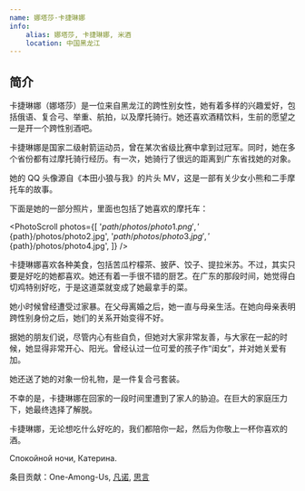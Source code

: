 ```yaml
---
name: 娜塔莎·卡捷琳娜
info:
    alias: 娜塔莎, 卡捷琳娜, 米酒
    location: 中国黑龙江
---
```


## 简介

卡捷琳娜（娜塔莎）是一位来自黑龙江的跨性别女性，她有着多样的兴趣爱好，包括俄语、复合弓、举重、航拍，以及摩托骑行。她还喜欢酒精饮料，生前的愿望之一是开一个跨性别酒吧。

卡捷琳娜是国家二级射箭运动员，曾在某次省级比赛中拿到过冠军。同时，她在多个省份都有过摩托骑行经历。有一次，她骑行了很远的距离到广东省找她的对象。

她的 QQ 头像源自《本田小狼与我》的片头 MV，这是一部有关少女小熊和二手摩托车的故事。

下面是她的一部分照片，里面也包括了她喜欢的摩托车：

<PhotoScroll photos={[
    '${path}/photos/photo1.png',
    '${path}/photos/photo2.jpg',
    '${path}/photos/photo3.jpg',
    '${path}/photos/photo4.jpg',
]} />

卡捷琳娜喜欢各种美食，包括苦瓜柠檬茶、披萨、饺子、提拉米苏。不过，其实只要是好吃的她都喜欢。她还有着一手很不错的厨艺。在广东的那段时间，她觉得白切鸡特别好吃，于是这道菜就变成了她最拿手的菜。

她小时候曾经遭受过家暴。在父母离婚之后，她一直与母亲生活。在她向母亲表明跨性别身份之后，她们的关系开始变得不好。

据她的朋友们说，尽管内心有些自负，但她对大家非常友善，与大家在一起的时候，她显得非常开心、阳光。曾经认过一位可爱的孩子作“闺女”，并对她关爱有加。

她还送了她的对象一份礼物，是一件复合弓套装。

不幸的是，卡捷琳娜在回家的一段时间里遭到了家人的胁迫。在巨大的家庭压力下，她最终选择了解脱。

卡捷琳娜，无论想吃什么好吃的，我们都陪你一起，然后为你敬上一杯你喜欢的酒。

Спокойной ночи, Катерина. 

条目贡献：One-Among-Us, [凡诺](https://twitter.com/VabfTvxPyfhtXgL), [思言](https://twitter.com/siyan_MTF)